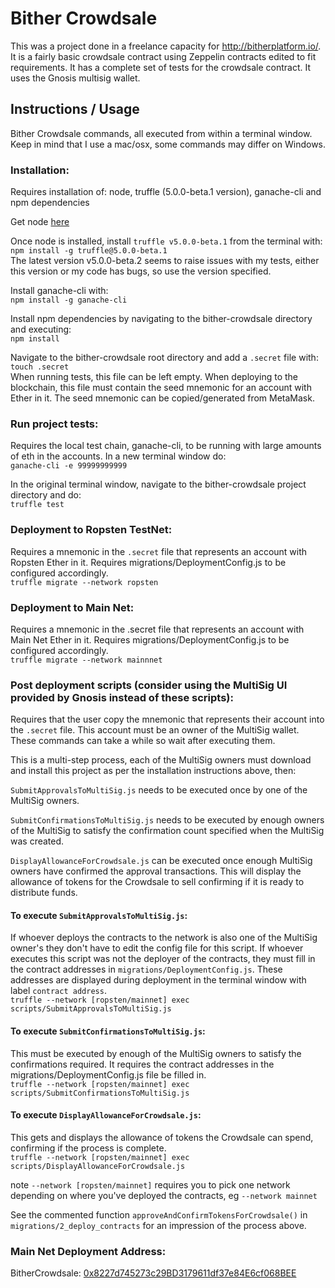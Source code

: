 # Bither Crowdsale

This was a project done in a freelance capacity for http://bitherplatform.io/. It is a fairly basic crowdsale contract using Zeppelin contracts edited to fit requirements. It has a complete set of tests for the crowdsale contract. It uses the Gnosis multisig wallet.

## Instructions / Usage
Bither Crowdsale commands, all executed from within a terminal window.
Keep in mind that I use a mac/osx, some commands may differ on Windows.


### Installation:
Requires installation of: node, truffle (5.0.0-beta.1 version), ganache-cli and npm dependencies

Get node [here](https://nodejs.org/en/)

Once node is installed, install `truffle v5.0.0-beta.1` from the terminal with:  
    `npm install -g truffle@5.0.0-beta.1`  
The latest version v5.0.0-beta.2 seems to raise issues with my tests, either this version or my code has bugs, so use the version specified.

Install ganache-cli with:  
    `npm install -g ganache-cli`

Install npm dependencies by navigating to the bither-crowdsale directory and executing:  
    `npm install`

Navigate to the bither-crowdsale root directory and add a `.secret` file with:  
    `touch .secret`  
When running tests, this file can be left empty. When deploying to the blockchain, this file must contain the seed mnemonic for an account with Ether in it. The seed mnemonic can be copied/generated from MetaMask.

### Run project tests:
Requires the local test chain, ganache-cli, to be running with large amounts of eth in the accounts. In a new terminal window do:  
    `ganache-cli -e 99999999999`

In the original terminal window, navigate to the bither-crowdsale project directory and do:  
    `truffle test`

### Deployment to Ropsten TestNet:
Requires a mnemonic in the `.secret` file that represents an account with Ropsten Ether in it.
Requires migrations/DeploymentConfig.js to be configured accordingly.  
    `truffle migrate --network ropsten`


### Deployment to Main Net:
Requires a mnemonic in the .secret file that represents an account with Main Net Ether in it.
Requires migrations/DeploymentConfig.js to be configured accordingly.  
    `truffle migrate --network mainnnet`


### Post deployment scripts (consider using the MultiSig UI provided by Gnosis instead of these scripts):
Requires that the user copy the mnemonic that represents their account into the `.secret` file.
This account must be an owner of the MultiSig wallet.
These commands can take a while so wait after executing them.

This is a multi-step process, each of the MultiSig owners must download and install this project as per the
installation instructions above, then:  

`SubmitApprovalsToMultiSig.js` needs to be executed once by one of the MultiSig owners.

`SubmitConfirmationsToMultiSig.js` needs to be executed by enough owners of the MultiSig to satisfy
the confirmation count specified when the MultiSig was created.

`DisplayAllowanceForCrowdsale.js` can be executed once enough MultiSig owners have confirmed the approval transactions.
This will display the allowance of tokens for the Crowdsale to sell confirming if it is ready to distribute funds.


#### To execute `SubmitApprovalsToMultiSig.js`:  
If whoever deploys the contracts to the network is also one of the MultiSig owner's they don't have to edit the config file for this script. If whoever executes this script was not the deployer of the contracts, they must fill in the contract addresses in
`migrations/DeploymentConfig.js`. These addresses are displayed during deployment in the terminal window with label `contract address`.  
    `truffle --network [ropsten/mainnet] exec scripts/SubmitApprovalsToMultiSig.js`

#### To execute `SubmitConfirmationsToMultiSig.js`:  
This must be executed by enough of the MultiSig owners to satisfy the confirmations required. It requires the contract addresses in the migrations/DeploymentConfig.js file be filled in.  
    `truffle --network [ropsten/mainnet] exec scripts/SubmitConfirmationsToMultiSig.js`

#### To execute `DisplayAllowanceForCrowdsale.js`:  
This gets and displays the allowance of tokens the Crowdsale can spend, confirming if the process is complete.  
    `truffle --network [ropsten/mainnet] exec scripts/DisplayAllowanceForCrowdsale.js`

note `--network [ropsten/mainnet]` requires you to pick one network depending on where you've deployed the contracts, 
eg `--network mainnet`

See the commented function `approveAndConfirmTokensForCrowdsale()` in `migrations/2_deploy_contracts` for an impression
of the process above.

### Main Net Deployment Address:  
BitherCrowdsale: [0x8227d745273c29BD3179611df37e84E6cf068BEE](https://etherscan.io/address/0x8227d745273c29BD3179611df37e84E6cf068BEE)  


